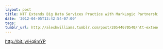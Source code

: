 ```yaml
---
layout: post
title: NTT Extends Big Data Services Practice with MarkLogic Partnership
date: '2012-04-05T13:42:54-07:00'
tags: 
tumblr_url: http://alexhwilliams.tumblr.com/post/20544070540/ntt-extends-big-data-services-practice-with-marklogic
---
```

<p><a href="http://bit.ly/Hq8mYP">http://bit.ly/Hq8mYP</a></p>

